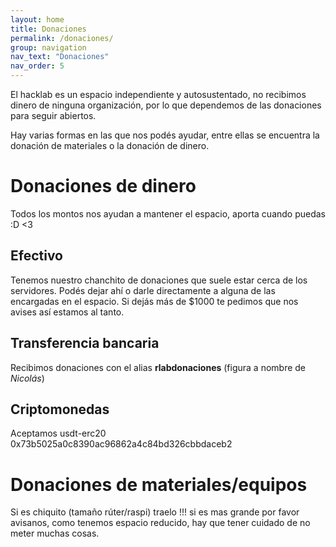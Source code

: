 ```yaml
---
layout: home
title: Donaciones
permalink: /donaciones/
group: navigation
nav_text: "Donaciones"
nav_order: 5
---
```


El hacklab es un espacio independiente y autosustentado, no recibimos dinero de
ninguna organización, por lo que dependemos de las donaciones para seguir
abiertos.

Hay varias formas en las que nos podés ayudar, entre ellas se encuentra la 
donación de materiales o la donación de dinero.

# Donaciones de dinero
Todos los montos nos ayudan a mantener el espacio, aporta cuando puedas :D <3

## Efectivo
Tenemos nuestro chanchito de donaciones que suele estar cerca de los servidores.
Podés dejar ahí o darle directamente a alguna de las encargadas en el espacio.
Si dejás más de $1000 te pedimos que nos avises así estamos al tanto.

## Transferencia bancaria
Recibimos donaciones con el alias **rlabdonaciones**
(figura a nombre de *Nicolás*)

## Criptomonedas
Aceptamos usdt-erc20 0x73b5025a0c8390ac96862a4c84bd326cbbdaceb2

# Donaciones de materiales/equipos
Si es chiquito (tamaño rúter/raspi) traelo !!! si es mas grande por favor
avisanos, como tenemos espacio reducido, hay que tener cuidado de no meter
muchas cosas.
